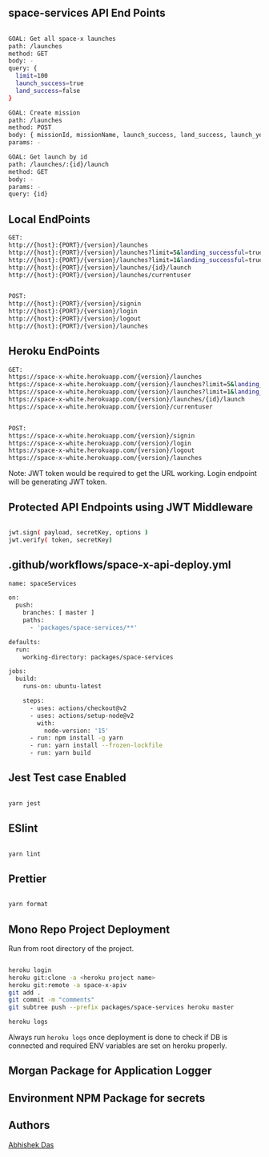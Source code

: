 
## space-services API End Points

```sh

GOAL: Get all space-x launches
path: /launches
method: GET
body: -
query: {
  limit=100
  launch_success=true
  land_success=false
}

GOAL: Create mission
path: /launches
method: POST
body: { missionId, missionName, launch_success, land_success, launch_year }
params: -

GOAL: Get launch by id
path: /launches/:{id}/launch
method: GET
body: -
params: -
query: {id}

```

## Local EndPoints

```sh
GET:
http://{host}:{PORT}/{version}/launches
http://{host}:{PORT}/{version}/launches?limit=5&landing_successful=true
http://{host}:{PORT}/{version}/launches?limit=1&landing_successful=true&launch_successful=false
http://{host}:{PORT}/{version}/launches/{id}/launch
http://{host}:{PORT}/{version}/launches/currentuser


POST:
http://{host}:{PORT}/{version}/signin
http://{host}:{PORT}/{version}/login
http://{host}:{PORT}/{version}/logout
http://{host}:{PORT}/{version}/launches
```

## Heroku EndPoints

```sh
GET:
https://space-x-white.herokuapp.com/{version}/launches
https://space-x-white.herokuapp.com/{version}/launches?limit=5&landing_successful=true
https://space-x-white.herokuapp.com/{version}/launches?limit=1&landing_successful=true&launch_successful=false
https://space-x-white.herokuapp.com/{version}/launches/{id}/launch
https://space-x-white.herokuapp.com/{version}/currentuser


POST:
https://space-x-white.herokuapp.com/{version}/signin
https://space-x-white.herokuapp.com/{version}/login
https://space-x-white.herokuapp.com/{version}/logout
https://space-x-white.herokuapp.com/{version}/launches
```

Note: JWT token would be required to get the URL working. Login endpoint will be generating JWT token.

## Protected API Endpoints using JWT Middleware

```sh

jwt.sign( payload, secretKey, options )
jwt.verify( token, secretKey)

```

## .github/workflows/space-x-api-deploy.yml

```sh
name: spaceServices

on:
  push:
    branches: [ master ]
    paths:
      - 'packages/space-services/**'

defaults:
  run:
    working-directory: packages/space-services

jobs:
  build:
    runs-on: ubuntu-latest

    steps:
      - uses: actions/checkout@v2
      - uses: actions/setup-node@v2
        with:
          node-version: '15'
      - run: npm install -g yarn
      - run: yarn install --frozen-lockfile
      - run: yarn build

```

## Jest Test case Enabled

```sh

yarn jest

```

## ESlint

```sh

yarn lint

```

## Prettier

```sh

yarn format

```

## Mono Repo Project Deployment
Run from root directory of the project.

```sh

heroku login
heroku git:clone -a <heroku project name>
heroku git:remote -a space-x-apiv
git add .
git commit -m "comments"
git subtree push --prefix packages/space-services heroku master

heroku logs

```
Always run `heroku logs` once deployment is done to check if DB is connected and required ENV variables are set on heroku properly.


## Morgan Package for Application Logger
## Environment NPM Package for secrets

## Authors

[Abhishek Das](https://github.com/abhi-das)